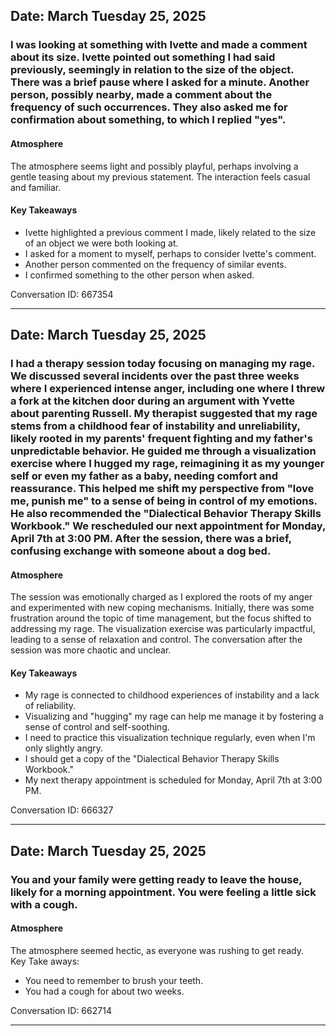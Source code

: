 ## Date: March Tuesday 25, 2025
### I was looking at something with Ivette and made a comment about its size. Ivette pointed out something I had said previously, seemingly in relation to the size of the object.  There was a brief pause where I asked for a minute. Another person, possibly nearby, made a comment about the frequency of such occurrences. They also asked me for confirmation about something, to which I replied "yes".

#### Atmosphere
The atmosphere seems light and possibly playful, perhaps involving a gentle teasing about my previous statement. The interaction feels casual and familiar.

#### Key Takeaways
* Ivette highlighted a previous comment I made, likely related to the size of an object we were both looking at.
* I asked for a moment to myself, perhaps to consider Ivette's comment.
* Another person commented on the frequency of similar events.
* I confirmed something to the other person when asked.

Conversation ID: 667354

---

## Date: March Tuesday 25, 2025
### I had a therapy session today focusing on managing my rage.  We discussed several incidents over the past three weeks where I experienced intense anger, including one where I threw a fork at the kitchen door during an argument with Yvette about parenting Russell.  My therapist suggested that my rage stems from a childhood fear of instability and unreliability, likely rooted in my parents' frequent fighting and my father's unpredictable behavior.  He guided me through a visualization exercise where I hugged my rage, reimagining it as my younger self or even my father as a baby, needing comfort and reassurance.  This helped me shift my perspective from "love me, punish me" to a sense of being in control of my emotions.  He also recommended the "Dialectical Behavior Therapy Skills Workbook."  We rescheduled our next appointment for Monday, April 7th at 3:00 PM.  After the session, there was a brief, confusing exchange with someone about a dog bed.

#### Atmosphere
The session was emotionally charged as I explored the roots of my anger and experimented with new coping mechanisms.  Initially, there was some frustration around the topic of time management, but the focus shifted to addressing my rage. The visualization exercise was particularly impactful, leading to a sense of relaxation and control. The conversation after the session was more chaotic and unclear.

#### Key Takeaways
* My rage is connected to childhood experiences of instability and a lack of reliability.
* Visualizing and "hugging" my rage can help me manage it by fostering a sense of control and self-soothing.
* I need to practice this visualization technique regularly, even when I'm only slightly angry.
* I should get a copy of the "Dialectical Behavior Therapy Skills Workbook."
* My next therapy appointment is scheduled for Monday, April 7th at 3:00 PM.

Conversation ID: 666327

---

## Date: March Tuesday 25, 2025
### You and your family were getting ready to leave the house, likely for a morning appointment. You were feeling a little sick with a cough.

#### Atmosphere
The atmosphere seemed hectic, as everyone was rushing to get ready.  
Key Take aways:
* You need to remember to brush your teeth. 
* You had a cough for about two weeks.

Conversation ID: 662714

---

